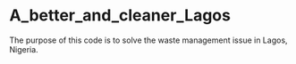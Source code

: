 # A_better_and_cleaner_Lagos
The purpose of this code is to solve the waste management issue in Lagos, Nigeria.

 
